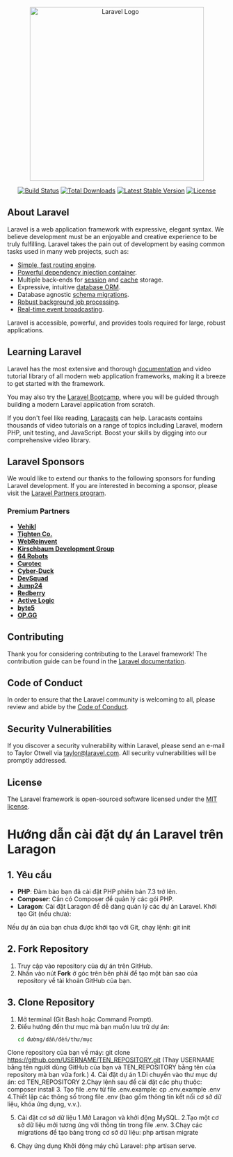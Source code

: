<p align="center"><a href="https://laravel.com" target="_blank"><img src="https://raw.githubusercontent.com/laravel/art/master/logo-lockup/5%20SVG/2%20CMYK/1%20Full%20Color/laravel-logolockup-cmyk-red.svg" width="400" alt="Laravel Logo"></a></p>

<p align="center">
<a href="https://github.com/laravel/framework/actions"><img src="https://github.com/laravel/framework/workflows/tests/badge.svg" alt="Build Status"></a>
<a href="https://packagist.org/packages/laravel/framework"><img src="https://img.shields.io/packagist/dt/laravel/framework" alt="Total Downloads"></a>
<a href="https://packagist.org/packages/laravel/framework"><img src="https://img.shields.io/packagist/v/laravel/framework" alt="Latest Stable Version"></a>
<a href="https://packagist.org/packages/laravel/framework"><img src="https://img.shields.io/packagist/l/laravel/framework" alt="License"></a>
</p>

## About Laravel

Laravel is a web application framework with expressive, elegant syntax. We believe development must be an enjoyable and creative experience to be truly fulfilling. Laravel takes the pain out of development by easing common tasks used in many web projects, such as:

- [Simple, fast routing engine](https://laravel.com/docs/routing).
- [Powerful dependency injection container](https://laravel.com/docs/container).
- Multiple back-ends for [session](https://laravel.com/docs/session) and [cache](https://laravel.com/docs/cache) storage.
- Expressive, intuitive [database ORM](https://laravel.com/docs/eloquent).
- Database agnostic [schema migrations](https://laravel.com/docs/migrations).
- [Robust background job processing](https://laravel.com/docs/queues).
- [Real-time event broadcasting](https://laravel.com/docs/broadcasting).

Laravel is accessible, powerful, and provides tools required for large, robust applications.

## Learning Laravel

Laravel has the most extensive and thorough [documentation](https://laravel.com/docs) and video tutorial library of all modern web application frameworks, making it a breeze to get started with the framework.

You may also try the [Laravel Bootcamp](https://bootcamp.laravel.com), where you will be guided through building a modern Laravel application from scratch.

If you don't feel like reading, [Laracasts](https://laracasts.com) can help. Laracasts contains thousands of video tutorials on a range of topics including Laravel, modern PHP, unit testing, and JavaScript. Boost your skills by digging into our comprehensive video library.

## Laravel Sponsors

We would like to extend our thanks to the following sponsors for funding Laravel development. If you are interested in becoming a sponsor, please visit the [Laravel Partners program](https://partners.laravel.com).

### Premium Partners

- **[Vehikl](https://vehikl.com/)**
- **[Tighten Co.](https://tighten.co)**
- **[WebReinvent](https://webreinvent.com/)**
- **[Kirschbaum Development Group](https://kirschbaumdevelopment.com)**
- **[64 Robots](https://64robots.com)**
- **[Curotec](https://www.curotec.com/services/technologies/laravel/)**
- **[Cyber-Duck](https://cyber-duck.co.uk)**
- **[DevSquad](https://devsquad.com/hire-laravel-developers)**
- **[Jump24](https://jump24.co.uk)**
- **[Redberry](https://redberry.international/laravel/)**
- **[Active Logic](https://activelogic.com)**
- **[byte5](https://byte5.de)**
- **[OP.GG](https://op.gg)**

## Contributing

Thank you for considering contributing to the Laravel framework! The contribution guide can be found in the [Laravel documentation](https://laravel.com/docs/contributions).

## Code of Conduct

In order to ensure that the Laravel community is welcoming to all, please review and abide by the [Code of Conduct](https://laravel.com/docs/contributions#code-of-conduct).

## Security Vulnerabilities

If you discover a security vulnerability within Laravel, please send an e-mail to Taylor Otwell via [taylor@laravel.com](mailto:taylor@laravel.com). All security vulnerabilities will be promptly addressed.

## License

The Laravel framework is open-sourced software licensed under the [MIT license](https://opensource.org/licenses/MIT).



# Hướng dẫn cài đặt dự án Laravel trên Laragon

## 1. Yêu cầu
- **PHP**: Đảm bảo bạn đã cài đặt PHP phiên bản 7.3 trở lên.
- **Composer**: Cần có Composer để quản lý các gói PHP.
- **Laragon**: Cài đặt Laragon để dễ dàng quản lý các dự án Laravel.
Khởi tạo Git (nếu chưa):

Nếu dự án của bạn chưa được khởi tạo với Git, chạy lệnh:
git init

## 2. Fork Repository
1. Truy cập vào repository của dự án trên GitHub.
2. Nhấn vào nút **Fork** ở góc trên bên phải để tạo một bản sao của repository về tài khoản GitHub của bạn.

## 3. Clone Repository
1. Mở terminal (Git Bash hoặc Command Prompt).
2. Điều hướng đến thư mục mà bạn muốn lưu trữ dự án:
   ```bash
   cd đường/dẫn/đến/thư/mục

Clone repository của bạn về máy:
git clone https://github.com/USERNAME/TEN_REPOSITORY.git
(Thay USERNAME bằng tên người dùng GitHub của bạn và TEN_REPOSITORY bằng tên của repository mà bạn vừa fork.)
4. Cài đặt dự án
    1.Di chuyển vào thư mục dự án:
    cd TEN_REPOSITORY
    2.Chạy lệnh sau để cài đặt các phụ thuộc:
    composer install
    3. Tạo file .env từ file .env.example:
    cp .env.example .env
    4.Thiết lập các thông số trong file .env (bao gồm thông tin kết nối cơ sở dữ liệu, khóa ứng dụng, v.v.).

5. Cài đặt cơ sở dữ liệu
    1.Mở Laragon và khởi động MySQL.
    2.Tạo một cơ sở dữ liệu mới tương ứng với thông tin trong file .env.
    3.Chạy các migrations để tạo bảng trong cơ sở dữ liệu:
    php artisan migrate

6. Chạy ứng dụng
Khởi động máy chủ Laravel:
php artisan serve.

